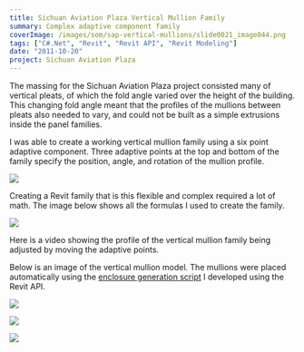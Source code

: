 ```yaml
---
title: Sichuan Aviation Plaza Vertical Mullion Family
summary: Complex adaptive component family
coverImage: /images/som/sap-vertical-mullions/slide0021_image044.png
tags: ["C#.Net", "Revit", "Revit API", "Revit Modeling"]
date: "2011-10-20"
project: Sichuan Aviation Plaza
---
```


The massing for the Sichuan Aviation Plaza project consisted many of vertical pleats, of which the fold angle varied over the height of the building. This changing fold angle meant that the profiles of the mullions between pleats also needed to vary, and could not be built as a simple extrusions inside the panel families.

I was able to create a working vertical mullion family using a six point adaptive component. Three adaptive points at the top and bottom of the family specify the position, angle, and rotation of the mullion profile.

![](/images/som/sap-vertical-mullions/slide0021_image044.png)

Creating a Revit family that is this flexible and complex required a lot of math. The image below shows all the formulas I used to create the family.

![](/images/som/sap-vertical-mullions/slide0021_image040.png)

Here is a video showing the profile of the vertical mullion family being adjusted by moving the adaptive points.

Below is an image of the vertical mullion model. The mullions were placed automatically using the [enclosure generation script](/projects/som/sap-enclosure) I developed using the Revit API.

![](/images/som/sap-vertical-mullions/slide0029_image053.png)

![](/images/som/sap-vertical-mullions/slide0019_image032.png)

![](/images/som/sap-vertical-mullions/slide0019_image034.png)
